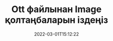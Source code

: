 ---
############################# Static ############################
layout: "auto-gen-signature"
date: 2022-03-01T15:12:22
draft: false
operation: Search
signaturetype: Image
fileformat: Ott
productName: .NET
lang: kk
productCode: net
otherformats: pdf doc docx docm dot dotm dotx odt ott rtf xls xlsx xlsm xlsb csv ods ots xltx xltm ppt pptx pps ppsx odp otp potx potm pptm ppsm
breadcrumb: Search Image signatures at Ott with C#

############################# Head ############################
head_title: "Image қолтаңбаларды C# ішіндегі Ott файлынан іздеңіз"
head_description: "Кодтың бірнеше жолын пайдаланып Ott файлдарында Image қолтаңбаларын іздеу үшін .NET пайдаланыңыз."

############################# Header ############################
title: "Ott файлынан Image қолтаңбаларын іздеңіз"
description: ".NET жергілікті API бұрыннан қол қойылған Ott файлдарындағы Image қолтаңбаларын іздеуге мүмкіндік береді. Кодтың бірнеше жолын пайдаланып Ott құжаттарыңызда кеңейтілген электрондық қолтаңбаны іздеуді орындаңыз."
bg_image: "https://cms.admin.containerize.com/templates/aspose/App_Themes/V3/images/bg/header1.png"
bg_overlay: false
button:
    enable: true

############################# SubMenu ############################
submenu:
    enable: true

    left:
        img_alt: "GroupDocs.Signature for .NET"
        image: "https://cms.admin.containerize.com/templates/groupdocs/images/product-logos/90x90-noborder/groupdocsature-net.png"
        product: "GroupDocs.Signature"
        platform: ".NET"



############################# About ############################
about:
    enable: true
    title: "GroupDocs.Signature for .NET API туралы"
    content: |
        [GroupDocs.Signature for .NET](https://products.groupdocs.com/signature/net/) мәтіндер, кескіндер, сандық сертификаттар, штрих-кодтар, QR-кодтар, мөрлер немесе метадеректер сияқты әртүрлі қолтаңба түрлерін пайдаланып құжаттарды өңдеуге арналған .NET API ұсынады. Пайдаланушылар қажет болған жағдайда қолтаңбалар сипаттарын теңшеуге қосымша қолдау көрсете отырып, PDF файлдары, MS Word құжаттары, MS Excel жұмыс кітаптары, MS PowerPoint презентациялары, Adobe Photoshop файлдары және әртүрлі кескін пішімдері ішінде электрондық қолтаңбаларды қоса алады, жояды, жаңартады, тексере алады немесе іздей алады.
    

############################# Steps ############################
steps:
    enable: true
    title_left: "Ott ішінде Image қолтаңбаларын қалай іздеу керек"
    content_left: |
        [GroupDocs.Signature for .NET](https://products.groupdocs.com/signature/net/) .NET әзірлеушілеріне бірнеше оңай қадамдарды орындау арқылы қолданбаларынан Ott файлдарындағы Image қолтаңбаларды іздеуді жеңілдетеді.
        
        * Signature сыныбының жаңа данасын жасаңыз және бастапқы құжат жолын конструктор параметрі ретінде өткізіңіз.
        * Талаптарыңызға сәйкес SearchOptions нысанын жасаңыз және іздеу опцияларын көрсетіңіз.
        * Signature класының данасы іздеу әдісіне қоңырау шалыңыз және оған SearchOptions өткізіңіз.
        * Сіздің сұраныстарыңызға сәйкес іздеу нәтижелерін өңдеңіз.

    title_right: "Жүйе талаптары"
    content_right: |
        GroupDocs.Signature for .NET барлық негізгі платформалар мен операциялық жүйелерде қолдау көрсетеді. Төмендегі кодты орындамас бұрын, жүйеде келесі алғышарттар орнатылғанына көз жеткізіңіз.

        * Операциялық жүйелер: Microsoft Windows, Linux, MacOS
        * Әзірлеу орталары: Microsoft Visual Studio, Xamarin, MonoDevelop
        * Frameworks: .NET Framework, .NET Standard, .NET Core, Mono
        * GroupDocs.Signature for .NET соңғы нұсқасын [Nuget](https://www.nuget.org/packages/groupdocs.signature) ішінен жүктеп алыңыз.
         
    code: |
        ```csharp    
                
        // Set up input Ott file
        string filePath = "input.ott";

        // Instantiate Signature for input file
        using (GroupDocs.Signature.Signature signature = new GroupDocs.Signature.Signature(filePath))
        {
                //Create search options
                ImageSearchOptions options = new ImageSearchOptions()
                {
                    // set minimum size if needed
                    MinContentSize = 100,
                    // set maximum image size if needed
                    MaxContentSize = 2000,                    
                    // return  Image images for processing
                    ReturnContent = true,
                    // set up type of returned  Image images
                    ReturnContentType = FileType.PNG                                 
                };

                // search for Image signatures in Ott document
                List<ImageSignature> signatures = signature.Search<ImageSignature>(options);

                // process signatures which were found                
                foreach (ImageSignature item in signatures)
                {
                    //...
                }
        }

        ```

############################# Demos ############################
demos:
    enable: true
    title: "Image электрондық қолтаңбаларды Live Demo іздеңіз"
    content: |
       Дәл қазір [GroupDocs.Signature қолданбасы](https://products.groupdocs.app/signature/family) веб-сайтына кіру арқылы Ott файлдарына әртүрлі электрондық қолтаңбаларды құжаттан іздеңіз.

        
############################# More Formats ############################
more_formats:
    enable: true
    title: "C# арқылы басқа Image қолтаңбаларын іздеңіз"
    content: |
        "Электрондық қолтаңбалар әртүрлі құжаттарда іздейді. Төменде көрсетілгендей танымал файл пішімдерінің бірінен қолтаңбаларды табыңыз."
    format: 
           
       
back_to_top:
    enable: true
---